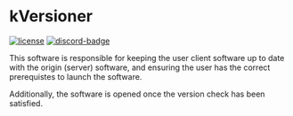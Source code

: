 # kVersioner

[![license][license-badge]][isc] [![discord-badge]][discord]

This software is responsible for keeping the user client software up to date with the origin (server) software, and ensuring the user has the correct prerequistes to launch the software.

Additionally, the software is opened once the version check has been satisfied.

[isc]: https://opensource.org/license/lgpl-3-0/
[license]: https://github.com/bridge-io/bridge-compressor/blob/main/LICENSE
[license-badge]: https://img.shields.io/badge/license-GNU-informational

[discord]: https://discord.gg/jDbBAKjhxh
[discord-badge]: https://img.shields.io/discord/1066359868908384286?color=%237289da&logo=discord
